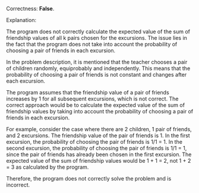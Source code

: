 Correctness: **False**.

Explanation:

The program does not correctly calculate the expected value of the sum of friendship values of all k pairs chosen for the excursions. The issue lies in the fact that the program does not take into account the probability of choosing a pair of friends in each excursion.

In the problem description, it is mentioned that the teacher chooses a pair of children randomly, equiprobably and independently. This means that the probability of choosing a pair of friends is not constant and changes after each excursion.

The program assumes that the friendship value of a pair of friends increases by 1 for all subsequent excursions, which is not correct. The correct approach would be to calculate the expected value of the sum of friendship values by taking into account the probability of choosing a pair of friends in each excursion.

For example, consider the case where there are 2 children, 1 pair of friends, and 2 excursions. The friendship value of the pair of friends is 1. In the first excursion, the probability of choosing the pair of friends is 1/1 = 1. In the second excursion, the probability of choosing the pair of friends is 1/1 = 1, since the pair of friends has already been chosen in the first excursion. The expected value of the sum of friendship values would be 1 + 1 = 2, not 1 + 2 = 3 as calculated by the program.

Therefore, the program does not correctly solve the problem and is incorrect.